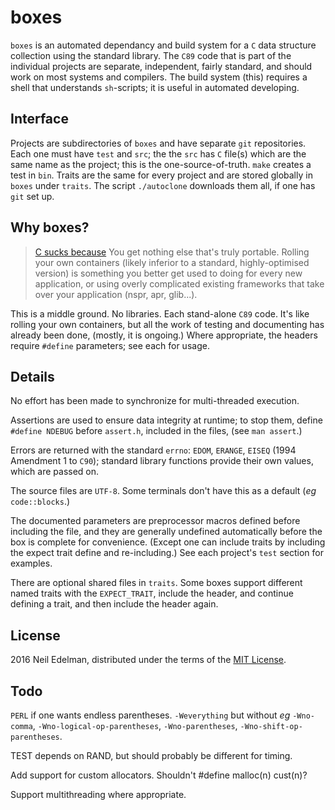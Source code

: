 # boxes #

`boxes` is an automated dependancy and build system for a `C` data structure
collection using the standard library. The `C89` code that is part of the individual
projects are separate, independent, fairly standard, and should work on most
systems and compilers. The build system (this) requires a shell that understands
`sh`-scripts; it is useful in automated developing.

## Interface ##

Projects are subdirectories of `boxes` and have separate `git` repositories.
Each one must have `test` and `src`; the the `src` has `C` file(s) which are
the same name as the project; this is the one-source-of-truth. `make` creates
a test in `bin`. Traits are the same for every project and are stored globally
in `boxes` under `traits`. The script `./autoclone` downloads them all, if
one has `git` set up.

## Why boxes? ##

> [C sucks because](https://wiki.theory.org/index.php/YourLanguageSucks#C_sucks_because)
> You get nothing else that's truly portable. Rolling your own containers (likely
> inferior to a standard, highly-optimised version) is something you better get
> used to doing for every new application, or using overly complicated existing
> frameworks that take over your application (nspr, apr, glib...).

This is a middle ground. No libraries. Each stand-alone `C89` code. It's like
rolling your own containers, but all the work of testing and documenting has
already been done, (mostly, it is ongoing.) Where appropriate, the headers
require `#define` parameters; see each for usage.

## Details ##

No effort has been made to synchronize for multi-threaded execution.

Assertions are used to ensure data integrity at runtime; to stop them,
define `#define NDEBUG` before `assert.h`, included in the files, (see
`man assert`.)

Errors are returned with the standard `errno`: `EDOM`, `ERANGE`, `EISEQ`
(1994 Amendment 1 to `C90`); standard library functions provide their own
values, which are passed on.

The source files are `UTF-8`. Some terminals don't have this as a default
(_eg_ `code::blocks`.)

The documented parameters are preprocessor macros defined before
including the file, and they are generally undefined automatically before
the box is complete for convenience. (Except one can include traits by
including the expect trait define and re-including.) See each project's
`test` section for examples.

There are optional shared files in `traits`. Some boxes support different
named traits with the `EXPECT_TRAIT`, include the header, and continue
defining a trait, and then include the header again.

## License ##

2016 Neil Edelman, distributed under the terms of the
[MIT License](https://opensource.org/licenses/MIT).

## Todo ##

 `PERL` if one wants endless parentheses. `-Weverything` but without
 _eg_ `-Wno-comma`, `-Wno-logical-op-parentheses`,
 `-Wno-parentheses`, `-Wno-shift-op-parentheses`.

TEST depends on RAND, but should probably be different for timing.

Add support for custom allocators. Shouldn't #define malloc(n) cust(n)?

Support multithreading where appropriate.
